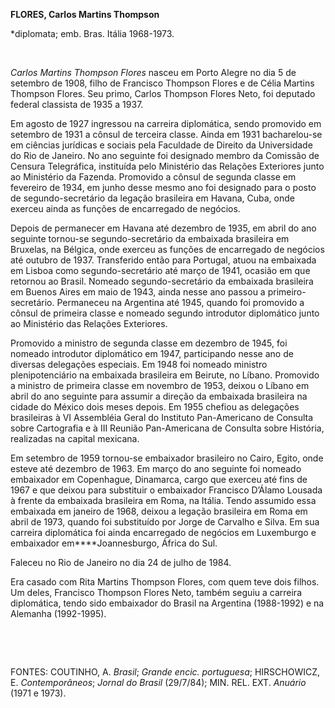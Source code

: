 **FLORES, Carlos Martins Thompson**

\*diplomata; emb. Bras. Itália 1968-1973.

 

*Carlos Martins Thompson Flores* nasceu em Porto Alegre no dia 5 de
setembro de 1908, filho de Francisco Thompson Flores e de Célia Martins
Thompson Flores. Seu primo, Carlos Thompson Flores Neto, foi deputado
federal classista de 1935 a 1937.

Em agosto de 1927 ingressou na carreira diplomática, sendo promovido em
setembro de 1931 a cônsul de terceira classe. Ainda em 1931
bacharelou-se em ciências jurídicas e sociais pela Faculdade de Direito
da Universidade do Rio de Janeiro. No ano seguinte foi designado membro
da Comissão de Censura Telegráfica, instituída pelo Ministério das
Relações Exteriores junto ao Ministério da Fazenda. Promovido a cônsul
de segunda classe em fevereiro de 1934, em junho desse mesmo ano foi
designado para o posto de segundo-secretário da legação brasileira em
Havana, Cuba, onde exerceu ainda as funções de encarregado de negócios.

Depois de permanecer em Havana até dezembro de 1935, em abril do ano
seguinte tornou-se segundo-secretário da embaixada brasileira em
Bruxelas, na Bélgica, onde exerceu as funções de encarregado de negócios
até outubro de 1937. Transferido então para Portugal, atuou na embaixada
em Lisboa como segundo-secretário até março de 1941, ocasião em que
retornou ao Brasil. Nomeado segundo-secretário da embaixada brasileira
em Buenos Aires em maio de 1943, ainda nesse ano passou a
primeiro-secretário. Permaneceu na Argentina até 1945, quando foi
promovido a cônsul de primeira classe e nomeado segundo introdutor
diplomático junto ao Ministério das Relações Exteriores.

Promovido a ministro de segunda classe em dezembro de 1945, foi nomeado
introdutor diplomático em 1947, participando nesse ano de diversas
delegações especiais. Em 1948 foi nomeado ministro plenipotenciário na
embaixada brasileira em Beirute, no Líbano. Promovido a ministro de
primeira classe em novembro de 1953, deixou o Líbano em abril do ano
seguinte para assumir a direção da embaixada brasileira na cidade do
México dois meses depois. Em 1955 chefiou as delegações brasileiras à VI
Assembléia Geral do Instituto Pan-Americano de Consulta sobre
Cartografia e à III Reunião Pan-Americana de Consulta sobre História,
realizadas na capital mexicana.

Em setembro de 1959 tornou-se embaixador brasileiro no Cairo, Egito,
onde esteve até dezembro de 1963. Em março do ano seguinte foi nomeado
embaixador em Copenhague, Dinamarca, cargo que exerceu até fins de 1967
e que deixou para substituir o embaixador Francisco D’Álamo Lousada à
frente da embaixada brasileira em Roma, na Itália. Tendo assumido essa
embaixada em janeiro de 1968, deixou a legação brasileira em Roma em
abril de 1973, quando foi substituído por Jorge de Carvalho e Silva. Em
sua carreira diplomática foi ainda encarregado de negócios em Luxemburgo
e embaixador em****Joannesburgo, África do Sul.

Faleceu no Rio de Janeiro no dia 24 de julho de 1984.

Era casado com Rita Martins Thompson Flores, com quem teve dois filhos.
Um deles, Francisco Thompson Flores Neto, também seguiu a carreira
diplomática, tendo sido embaixador do Brasil na Argentina (1988-1992) e
na Alemanha (1992-1995).

 

 

FONTES: COUTINHO, A. *Brasil*; *Grande encic. portuguesa*; HIRSCHOWICZ,
E. *Contemporâneos*; *Jornal do Brasil* (29/7/84); MIN. REL. EXT.
*Anuário* (1971 e 1973).

 
